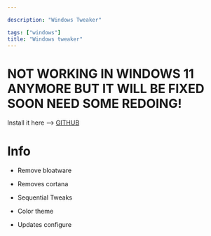 ```yaml
---

description: "Windows Tweaker"

tags: ["windows"]
title: "Windows tweaker"
---
```


# NOT WORKING IN WINDOWS 11 ANYMORE BUT IT WILL BE FIXED SOON  NEED SOME REDOING! #

Install it here -->  [GITHUB](https://github.com/ZapCodes/Windows-Tweaker)


# Info #

* Remove bloatware

* Removes cortana

* Sequential Tweaks

* Color theme

* Updates configure